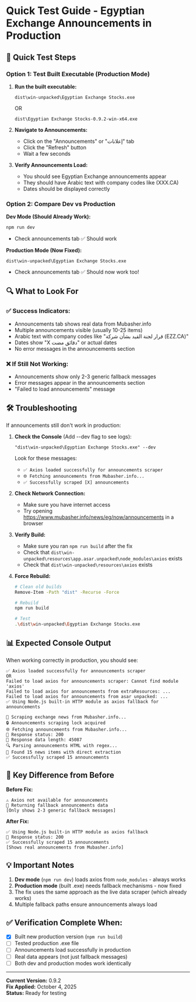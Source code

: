 # Quick Test Guide - Egyptian Exchange Announcements in Production

## 🚀 Quick Test Steps

### Option 1: Test Built Executable (Production Mode)

1. **Run the built executable:**
   ```
   dist\win-unpacked\Egyptian Exchange Stocks.exe
   ```
   OR
   ```
   dist\Egyptian Exchange Stocks-0.9.2-win-x64.exe
   ```

2. **Navigate to Announcements:**
   - Click on the "Announcements" or "إعلانات" tab
   - Click the "Refresh" button
   - Wait a few seconds

3. **Verify Announcements Load:**
   - You should see Egyptian Exchange announcements appear
   - They should have Arabic text with company codes like (XXX.CA)
   - Dates should be displayed correctly

### Option 2: Compare Dev vs Production

**Dev Mode (Should Already Work):**
```bash
npm run dev
```
- Check announcements tab ✅ Should work

**Production Mode (Now Fixed):**
```
dist\win-unpacked\Egyptian Exchange Stocks.exe
```
- Check announcements tab ✅ Should now work too!

## 🔍 What to Look For

### ✅ Success Indicators:
- Announcements tab shows real data from Mubasher.info
- Multiple announcements visible (usually 10-25 items)
- Arabic text with company codes like "قرار لجنة القيد بشأن شركة (EZZ.CA)"
- Dates show "X دقائق مضت" or actual dates
- No error messages in the announcements section

### ❌ If Still Not Working:
- Announcements show only 2-3 generic fallback messages
- Error messages appear in the announcements section
- "Failed to load announcements" message

## 🛠️ Troubleshooting

If announcements still don't work in production:

1. **Check the Console** (Add --dev flag to see logs):
   ```
   "dist\win-unpacked\Egyptian Exchange Stocks.exe" --dev
   ```
   Look for these messages:
   - `✅ Axios loaded successfully for announcements scraper`
   - `🌐 Fetching announcements from Mubasher.info...`
   - `✅ Successfully scraped [X] announcements`

2. **Check Network Connection:**
   - Make sure you have internet access
   - Try opening https://www.mubasher.info/news/eg/now/announcements in a browser

3. **Verify Build:**
   - Make sure you ran `npm run build` after the fix
   - Check that `dist\win-unpacked\resources\app.asar.unpacked\node_modules\axios` exists
   - Check that `dist\win-unpacked\resources\axios` exists

4. **Force Rebuild:**
   ```bash
   # Clean old builds
   Remove-Item -Path "dist" -Recurse -Force
   
   # Rebuild
   npm run build
   
   # Test
   .\dist\win-unpacked\Egyptian Exchange Stocks.exe
   ```

## 📊 Expected Console Output

When working correctly in production, you should see:

```
✅ Axios loaded successfully for announcements scraper
OR
Failed to load axios for announcements scraper: Cannot find module 'axios'
Failed to load axios for announcements from extraResources: ...
Failed to load axios for announcements from asar unpacked: ...
✅ Using Node.js built-in HTTP module as axios fallback for announcements

📰 Scraping exchange news from Mubasher.info...
🔒 Announcements scraping lock acquired
🌐 Fetching announcements from Mubasher.info...
📡 Response status: 200
📡 Response data length: 45087
🔍 Parsing announcements HTML with regex...
📰 Found 15 news items with direct extraction
✅ Successfully scraped 15 announcements
```

## 🎯 Key Difference from Before

**Before Fix:**
```
⚠️ Axios not available for announcements
📰 Returning fallback announcements data
[Only shows 2-3 generic fallback messages]
```

**After Fix:**
```
✅ Using Node.js built-in HTTP module as axios fallback
📡 Response status: 200
✅ Successfully scraped 15 announcements
[Shows real announcements from Mubasher.info]
```

## 💡 Important Notes

1. **Dev mode** (`npm run dev`) loads axios from `node_modules` - always works
2. **Production mode** (built .exe) needs fallback mechanisms - now fixed
3. The fix uses the same approach as the live data scraper (which already works)
4. Multiple fallback paths ensure announcements always load

## ✅ Verification Complete When:

- [x] Built new production version (`npm run build`)
- [ ] Tested production .exe file
- [ ] Announcements load successfully in production
- [ ] Real data appears (not just fallback messages)
- [ ] Both dev and production modes work identically

---

**Current Version:** 0.9.2  
**Fix Applied:** October 4, 2025  
**Status:** Ready for testing

